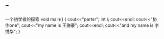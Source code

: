 # -
一个初学者的探索
void main()
{ 
  cout<<"parter";
  int i;
  cout<<endl;
  cout<<"协作one";
  cout<<"my name is 王旖豪";
  cout<<endl;
  cout<<"and my name is 李悦华";
}
